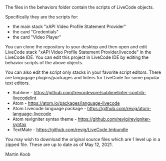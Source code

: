 The files in the behaviors folder contain the scripts of LiveCode objects.

Specifically they are the scripts for:
- the main stack "xAPI Video Profile Statement Provider"
- the card "Credentials"
- the card "Video Player"

You can clone the repository to your desktop and then open and edit LiveCode stack "xAPI Video Profile Statement Provider.livecode" in the LiveCode IDE.
You can edit this project in LiveCode IDE by editing the behavior scripts of the above objects.

You can also edit the script only stacks in your favorite script editors.
There are langugage plugins/packages and linters for LiveCode for some popular text editors.

- Sublime - https://github.com/trevordevore/sublimelinter-contrib-livecodelint
- Atom - https://atom.io/packages/language-livecode
- Atom Livecode language package - https://github.com/revig/atom-language-livecode
- Atom revIgniter syntax theme - https://github.com/revig/revigniter-syntax
- TextMate - https://github.com/revig/LiveCode.tmbundle

You may wish to download the original source files which are 1 level up in a zipped file.  These are up to date as of May 12, 2021.

Martin Koob
